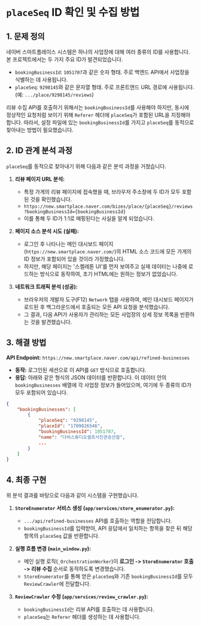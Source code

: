 # `placeSeq` ID 확인 및 수집 방법

## 1. 문제 정의

네이버 스마트플레이스 시스템은 하나의 사업장에 대해 여러 종류의 ID를 사용합니다. 본 프로젝트에서는 두 가지 주요 ID가 발견되었습니다.

- `bookingBusinessId`: `1051707`과 같은 숫자 형태. 주로 백엔드 API에서 사업장을 식별하는 데 사용됩니다.
- `placeSeq`: `9298145`와 같은 문자열 형태. 주로 프론트엔드 URL 경로에 사용됩니다. (예: `.../place/9298145/reviews`)

리뷰 수집 API를 호출하기 위해서는 `bookingBusinessId`를 사용해야 하지만, 동시에 정상적인 요청처럼 보이기 위해 `Referer` 헤더에 `placeSeq`가 포함된 URL을 지정해야 합니다. 따라서, 설정 파일에 있는 `bookingBusinessId`를 가지고 `placeSeq`를 동적으로 찾아내는 방법이 필요했습니다.

## 2. ID 관계 분석 과정

`placeSeq`를 동적으로 찾아내기 위해 다음과 같은 분석 과정을 거쳤습니다.

1.  **리뷰 페이지 URL 분석:**
    - 특정 가게의 리뷰 페이지에 접속했을 때, 브라우저 주소창에 두 ID가 모두 포함된 것을 확인했습니다.
    - `https://new.smartplace.naver.com/bizes/place/{placeSeq}/reviews?bookingBusinessId={bookingBusinessId}`
    - 이를 통해 두 ID가 1:1로 매핑된다는 사실을 알게 되었습니다.

2.  **페이지 소스 분석 시도 (실패):**
    - 로그인 후 나타나는 메인 대시보드 페이지(`https://new.smartplace.naver.com/`)의 HTML 소스 코드에 모든 가게의 ID 정보가 포함되어 있을 것이라 가정했습니다.
    - 하지만, 해당 페이지는 '스켈레톤 UI'를 먼저 보여주고 실제 데이터는 나중에 로드하는 방식으로 동작하여, 초기 HTML에는 원하는 정보가 없었습니다.

3.  **네트워크 트래픽 분석 (성공):**
    - 브라우저의 개발자 도구(F12) `Network` 탭을 사용하여, 메인 대시보드 페이지가 로드된 후 백그라운드에서 호출되는 모든 API 요청을 분석했습니다.
    - 그 결과, 다음 API가 사용자가 관리하는 모든 사업장의 상세 정보 목록을 반환하는 것을 발견했습니다.

## 3. 해결 방법

**API Endpoint:** `https://new.smartplace.naver.com/api/refined-businesses`

- **동작:** 로그인된 세션으로 이 API를 `GET` 방식으로 호출합니다.
- **응답:** 아래와 같은 형식의 JSON 데이터를 반환합니다. 이 데이터 안의 `bookingBusinesses` 배열에 각 사업장 정보가 들어있으며, 여기에 두 종류의 ID가 모두 포함되어 있습니다.

```json
{
    "bookingBusinesses": [
        {
            "placeSeq": "9298145",
            "placeId": "1709826546",
            "bookingBusinessId": 1051707,
            "name": "다비스튜디오셀프사진관송산점",
            ...
        }
    ]
}
```

## 4. 최종 구현

위 분석 결과를 바탕으로 다음과 같이 시스템을 구현했습니다.

1.  **`StoreEnumerator` 서비스 생성 (`app/services/store_enumerator.py`):**
    - `.../api/refined-businesses` API를 호출하는 역할을 전담합니다.
    - `bookingBusinessId`를 입력받아, API 응답에서 일치하는 항목을 찾은 뒤 해당 항목의 `placeSeq` 값을 반환합니다.

2.  **실행 흐름 변경 (`main_window.py`):**
    - 메인 실행 로직(`_OrchestrationWorker`)이 **로그인 -> `StoreEnumerator` 호출 -> 리뷰 수집** 순서로 동작하도록 변경했습니다.
    - `StoreEnumerator`를 통해 얻은 `placeSeq`와 기존 `bookingBusinessId`를 모두 `ReviewCrawler`에 전달합니다.

3.  **`ReviewCrawler` 수정 (`app/services/review_crawler.py`):**
    - `bookingBusinessId`는 리뷰 API를 호출하는 데 사용합니다.
    - `placeSeq`는 `Referer` 헤더를 생성하는 데 사용합니다.
